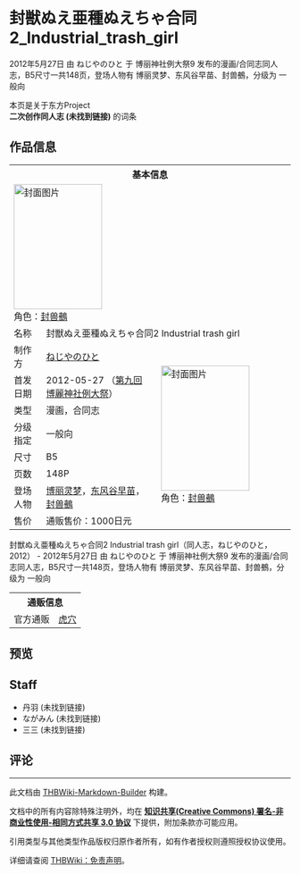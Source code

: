 # 封獣ぬえ亜種ぬえちゃ合同2_Industrial_trash_girl

<!-- source html: G:\repos\THBWiki-Markdown-Builder\THBWikiMarkdown\Temp\main\f\f9\ns0%3A%E5%B0%81%E7%8D%A3%E3%81%AC%E3%81%88%E4%BA%9C%E7%A8%AE%E3%81%AC%E3%81%88%E3%81%A1%E3%82%83%E5%90%88%E5%90%8C2_Industrial_trash_girl.html -->

2012年5月27日 由 ねじやのひと 于 博丽神社例大祭9 发布的漫画/合同志同人志，B5尺寸一共148页，登场人物有 博丽灵梦、东风谷早苗、封兽鵺，分级为 一般向

本页是关于东方Project  
 **二次创作同人志 (未找到链接)** 的词条
## 作品信息

<table><tbody><tr><th colspan="3">基本信息</th></tr><tr><td class="cover-artwork-mobile" colspan="2"><a href="./文件-封獣ぬえ亜種ぬえちゃ合同2_Industrial_trash_girl封面.jpg.md" class="image" title="封面图片"><img alt="封面图片" src="https://upload.thwiki.cc/thumb/8/8d/%E5%B0%81%E7%8D%A3%E3%81%AC%E3%81%88%E4%BA%9C%E7%A8%AE%E3%81%AC%E3%81%88%E3%81%A1%E3%82%83%E5%90%88%E5%90%8C2_Industrial_trash_girl%E5%B0%81%E9%9D%A2.jpg/158px-%E5%B0%81%E7%8D%A3%E3%81%AC%E3%81%88%E4%BA%9C%E7%A8%AE%E3%81%AC%E3%81%88%E3%81%A1%E3%82%83%E5%90%88%E5%90%8C2_Industrial_trash_girl%E5%B0%81%E9%9D%A2.jpg" decoding="async" loading="lazy" width="158" height="224" srcset="https://upload.thwiki.cc/thumb/8/8d/%E5%B0%81%E7%8D%A3%E3%81%AC%E3%81%88%E4%BA%9C%E7%A8%AE%E3%81%AC%E3%81%88%E3%81%A1%E3%82%83%E5%90%88%E5%90%8C2_Industrial_trash_girl%E5%B0%81%E9%9D%A2.jpg/238px-%E5%B0%81%E7%8D%A3%E3%81%AC%E3%81%88%E4%BA%9C%E7%A8%AE%E3%81%AC%E3%81%88%E3%81%A1%E3%82%83%E5%90%88%E5%90%8C2_Industrial_trash_girl%E5%B0%81%E9%9D%A2.jpg 1.5x, https://upload.thwiki.cc/thumb/8/8d/%E5%B0%81%E7%8D%A3%E3%81%AC%E3%81%88%E4%BA%9C%E7%A8%AE%E3%81%AC%E3%81%88%E3%81%A1%E3%82%83%E5%90%88%E5%90%8C2_Industrial_trash_girl%E5%B0%81%E9%9D%A2.jpg/317px-%E5%B0%81%E7%8D%A3%E3%81%AC%E3%81%88%E4%BA%9C%E7%A8%AE%E3%81%AC%E3%81%88%E3%81%A1%E3%82%83%E5%90%88%E5%90%8C2_Industrial_trash_girl%E5%B0%81%E9%9D%A2.jpg 2x" data-file-width="800" data-file-height="1130"></a><div class="cover-char">角色：<a href="./封兽鵺.md" title="封兽鵺">封兽鵺</a></div></td>
</tr><tr><td class="label">名称</td><td colspan="2"> 封獣ぬえ亜種ぬえちゃ合同2 Industrial trash girl </td></tr><tr><td class="label">制作方</td><td><a href="./ねじやのひと.md" title="ねじやのひと">ねじやのひと</a></td><td class="cover-artwork" rowspan="8" style="min-width:224px;"><a href="./文件-封獣ぬえ亜種ぬえちゃ合同2_Industrial_trash_girl封面.jpg.md" class="image" title="封面图片"><img alt="封面图片" src="https://upload.thwiki.cc/thumb/8/8d/%E5%B0%81%E7%8D%A3%E3%81%AC%E3%81%88%E4%BA%9C%E7%A8%AE%E3%81%AC%E3%81%88%E3%81%A1%E3%82%83%E5%90%88%E5%90%8C2_Industrial_trash_girl%E5%B0%81%E9%9D%A2.jpg/158px-%E5%B0%81%E7%8D%A3%E3%81%AC%E3%81%88%E4%BA%9C%E7%A8%AE%E3%81%AC%E3%81%88%E3%81%A1%E3%82%83%E5%90%88%E5%90%8C2_Industrial_trash_girl%E5%B0%81%E9%9D%A2.jpg" decoding="async" loading="lazy" width="158" height="224" srcset="https://upload.thwiki.cc/thumb/8/8d/%E5%B0%81%E7%8D%A3%E3%81%AC%E3%81%88%E4%BA%9C%E7%A8%AE%E3%81%AC%E3%81%88%E3%81%A1%E3%82%83%E5%90%88%E5%90%8C2_Industrial_trash_girl%E5%B0%81%E9%9D%A2.jpg/238px-%E5%B0%81%E7%8D%A3%E3%81%AC%E3%81%88%E4%BA%9C%E7%A8%AE%E3%81%AC%E3%81%88%E3%81%A1%E3%82%83%E5%90%88%E5%90%8C2_Industrial_trash_girl%E5%B0%81%E9%9D%A2.jpg 1.5x, https://upload.thwiki.cc/thumb/8/8d/%E5%B0%81%E7%8D%A3%E3%81%AC%E3%81%88%E4%BA%9C%E7%A8%AE%E3%81%AC%E3%81%88%E3%81%A1%E3%82%83%E5%90%88%E5%90%8C2_Industrial_trash_girl%E5%B0%81%E9%9D%A2.jpg/317px-%E5%B0%81%E7%8D%A3%E3%81%AC%E3%81%88%E4%BA%9C%E7%A8%AE%E3%81%AC%E3%81%88%E3%81%A1%E3%82%83%E5%90%88%E5%90%8C2_Industrial_trash_girl%E5%B0%81%E9%9D%A2.jpg 2x" data-file-width="800" data-file-height="1130"></a><div class="cover-char">角色：<a href="./封兽鵺.md" title="封兽鵺">封兽鵺</a></div></td>
</tr><tr><td class="label">首发日期</td><td>2012-05-27&#160;（<a href="/展会作品列表?e=%E5%8D%9A%E4%B8%BD%E7%A5%9E%E7%A4%BE%E4%BE%8B%E5%A4%A7%E7%A5%AD%239">第九回 博麗神社例大祭</a>）</td></tr><tr><td class="label">类型</td><td>漫画，合同志</td></tr><tr><td class="label">分级指定</td><td>一般向</td></tr><tr><td class="label">尺寸</td><td>B5</td></tr><tr><td class="label">页数</td><td>148P</td></tr><tr><td class="label">登场人物</td><td><a href="./博丽灵梦.md" title="博丽灵梦">博丽灵梦</a>，<a href="./东风谷早苗.md" title="东风谷早苗">东风谷早苗</a>，<a href="./封兽鵺.md" title="封兽鵺">封兽鵺</a></td></tr><tr><td class="label">售价</td><td>通贩售价：1000日元</td></tr></tbody></table>

封獣ぬえ亜種ぬえちゃ合同2 Industrial trash girl（同人志，ねじやのひと，2012） - 2012年5月27日 由 ねじやのひと 于 博丽神社例大祭9 发布的漫画/合同志同人志，B5尺寸一共148页，登场人物有 博丽灵梦、东风谷早苗、封兽鵺，分级为 一般向

<table><tbody><tr><th colspan="3">通贩信息</th></tr><tr><td class="label">官方通贩</td><td colspan="2"><a rel="nofollow" class="external text" href="https://ec.toranoana.jp/tora_r/ec/item/040030046093">虎穴</a></td></tr></tbody></table>


## 预览
## Staff
- 丹羽 (未找到链接)
- ながみん (未找到链接)
- 三三 (未找到链接)

## 评论




---

此文档由 [THBWiki-Markdown-Builder](https://github.com/Delsin-Yu/THBWiki-Markdown-Builder) 构建。

文档中的所有内容除特殊注明外，均在 [**知识共享(Creative Commons) 署名-非商业性使用-相同方式共享 3.0 协议**](https://creativecommons.org/licenses/by-sa/3.0/deed.zh-hans) 下提供，附加条款亦可能应用。

引用类型与其他类型作品版权归原作者所有，如有作者授权则遵照授权协议使用。

详细请查阅 [THBWiki：免责声明](https://thbwiki.cc/THBWiki:%E5%85%8D%E8%B4%A3%E5%A3%B0%E6%98%8E)。

